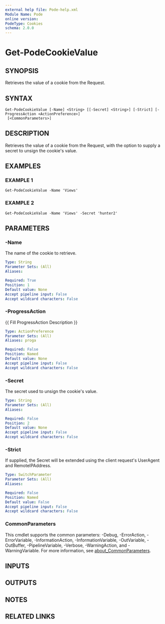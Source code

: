 ```yaml
---
external help file: Pode-help.xml
Module Name: Pode
online version:
PodeType: Cookies
schema: 2.0.0
---
```


# Get-PodeCookieValue

## SYNOPSIS
Retrieves the value of a cookie from the Request.

## SYNTAX

```
Get-PodeCookieValue [-Name] <String> [[-Secret] <String>] [-Strict] [-ProgressAction <ActionPreference>]
 [<CommonParameters>]
```

## DESCRIPTION
Retrieves the value of a cookie from the Request, with the option to supply a secret to unsign the cookie's value.

## EXAMPLES

### EXAMPLE 1
```
Get-PodeCookieValue -Name 'Views'
```

### EXAMPLE 2
```
Get-PodeCookieValue -Name 'Views' -Secret 'hunter2'
```

## PARAMETERS

### -Name
The name of the cookie to retrieve.

```yaml
Type: String
Parameter Sets: (All)
Aliases:

Required: True
Position: 1
Default value: None
Accept pipeline input: False
Accept wildcard characters: False
```

### -ProgressAction
{{ Fill ProgressAction Description }}

```yaml
Type: ActionPreference
Parameter Sets: (All)
Aliases: proga

Required: False
Position: Named
Default value: None
Accept pipeline input: False
Accept wildcard characters: False
```

### -Secret
The secret used to unsign the cookie's value.

```yaml
Type: String
Parameter Sets: (All)
Aliases:

Required: False
Position: 2
Default value: None
Accept pipeline input: False
Accept wildcard characters: False
```

### -Strict
If supplied, the Secret will be extended using the client request's UserAgent and RemoteIPAddress.

```yaml
Type: SwitchParameter
Parameter Sets: (All)
Aliases:

Required: False
Position: Named
Default value: False
Accept pipeline input: False
Accept wildcard characters: False
```

### CommonParameters
This cmdlet supports the common parameters: -Debug, -ErrorAction, -ErrorVariable, -InformationAction, -InformationVariable, -OutVariable, -OutBuffer, -PipelineVariable, -Verbose, -WarningAction, and -WarningVariable. For more information, see [about_CommonParameters](http://go.microsoft.com/fwlink/?LinkID=113216).

## INPUTS

## OUTPUTS

## NOTES

## RELATED LINKS
